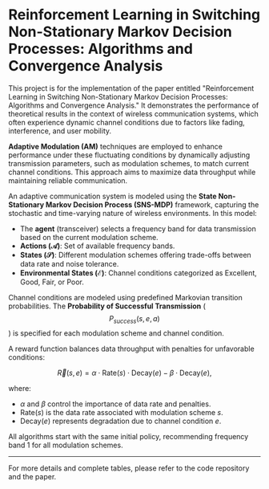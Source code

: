 # Reinforcement Learning in Switching Non-Stationary Markov Decision Processes: Algorithms and Convergence Analysis

This project is for the implementation of the paper entitled "Reinforcement Learning in Switching Non-Stationary Markov Decision Processes: Algorithms and Convergence Analysis." It demonstrates the performance of theoretical results in the context of wireless communication systems, which often experience dynamic channel conditions due to factors like fading, interference, and user mobility.

**Adaptive Modulation (AM)** techniques are employed to enhance performance under these fluctuating conditions by dynamically adjusting transmission parameters, such as modulation schemes, to match current channel conditions. This approach aims to maximize data throughput while maintaining reliable communication.

An adaptive communication system is modeled using the **State Non-Stationary Markov Decision Process (SNS-MDP)** framework, capturing the stochastic and time-varying nature of wireless environments. In this model:

- The **agent** (transceiver) selects a frequency band for data transmission based on the current modulation scheme.
- **Actions ($\mathcal{A}$)**: Set of available frequency bands.
- **States ($\mathcal{S}$)**: Different modulation schemes offering trade-offs between data rate and noise tolerance.
- **Environmental States ($\mathcal{E}$)**: Channel conditions categorized as Excellent, Good, Fair, or Poor.

Channel conditions are modeled using predefined Markovian transition probabilities. The **Probability of Successful Transmission** ($$P_{success}(s, e, a)$$) is specified for each modulation scheme and channel condition.

A reward function balances data throughput with penalties for unfavorable conditions:

$$
\vec{R}(s, e) = \alpha \cdot \text{Rate}(s) \cdot \text{Decay}(e) - \beta \cdot \text{Decay}(e),
$$

where:

- $\alpha$ and $\beta$ control the importance of data rate and penalties.
- $\text{Rate}(s)$ is the data rate associated with modulation scheme $s$.
- $\text{Decay}(e)$ represents degradation due to channel condition $e$.

 All algorithms start with the same initial policy, recommending frequency band 1 for all modulation schemes.

---

For more details and complete tables, please refer to the code repository and the paper.
